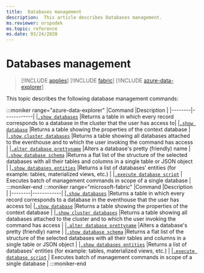 ```yaml
---
title:  Databases management
description:  This article describes Databases management.
ms.reviewer: orspodek
ms.topic: reference
ms.date: 03/24/2020
---
```

# Databases management

> [!INCLUDE [applies](../includes/applies-to-version/applies.md)] [!INCLUDE [fabric](../includes/applies-to-version/fabric.md)] [!INCLUDE [azure-data-explorer](../includes/applies-to-version/azure-data-explorer.md)]

This topic describes the following database management commands:

:::moniker range="azure-data-explorer"
|Command |Description |
|--------|------------|
|[`.show databases`](show-databases.md) |Returns a table in which every record corresponds to a database in the cluster that the user has access to|
|[`.show database`](show-database.md) |Returns a table showing the properties of the context database |
|[`.show cluster databases`](show-cluster-database.md) |Returns a table showing all databases attached to the eventhouse and to which the user invoking the command has access |
|[`.alter database prettyname`](alter-database.md) |Alters a database's pretty (friendly) name |
|[`.show database schema`](show-schema-database.md) |Returns a flat list of the structure of the selected databases with all their tables and columns in a single table or JSON object |
|[`.show databases entities`](show-databases-entities.md) |Returns a list of databases' entities (for example: tables, materialized views, etc.) |
|[`.execute database script`](execute-database-script.md) | Executes batch of management commands in scope of a single database |
:::moniker-end
:::moniker range="microsoft-fabric"
|Command |Description |
|--------|------------|
|[`.show databases`](show-databases.md) |Returns a table in which every record corresponds to a database in the eventhouse that the user has access to|
|[`.show database`](show-database.md) |Returns a table showing the properties of the context database |
|[`.show cluster databases`](show-cluster-database.md) |Returns a table showing all databases attached to the cluster and to which the user invoking the command has access |
|[`.alter database prettyname`](alter-database.md) |Alters a database's pretty (friendly) name |
|[`.show database schema`](show-schema-database.md) |Returns a flat list of the structure of the selected databases with all their tables and columns in a single table or JSON object |
|[`.show databases entities`](show-databases-entities.md) |Returns a list of databases' entities (for example: tables, materialized views, etc.) |
|[`.execute database script`](execute-database-script.md) | Executes batch of management commands in scope of a single database |
:::moniker-end